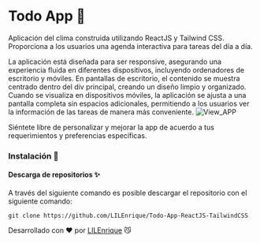# Todo App 📓

Aplicación del clima construida utilizando ReactJS y Tailwind CSS. Proporciona a los usuarios una agenda interactiva para tareas del día a día.

La aplicación está diseñada para ser responsive, asegurando una experiencia fluida en diferentes dispositivos, incluyendo ordenadores de escritorio y móviles. En pantallas de escritorio, el contenido se muestra centrado dentro del div principal, creando un diseño limpio y organizado. Cuando se visualiza en dispositivos móviles, la aplicación se ajusta a una pantalla completa sin espacios adicionales, permitiendo a los usuarios ver la información de las tareas de manera más conveniente.
![View_APP](https://i.imgur.com/p01g68Q.png)

Siéntete libre de personalizar y mejorar la app de acuerdo a tus requerimientos y preferencias específicas. 

### Instalación 🔧

#### Descarga de repositorios ✨

A través del siguiente comando es posible descargar el repositorio con el siguiente comando:

```
git clone https://github.com/LILEnrique/Todo-App-ReactJS-TailwindCSS
```


Desarrollado con ❤️ por [LILEnrique](https://github.com/LILEnrique) 😼
